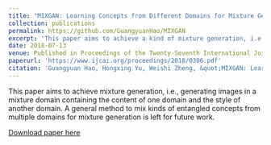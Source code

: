 ```yaml
---
title: "MIXGAN: Learning Concepts from Different Domains for Mixture Generation"
collection: publications
permalink: https://github.com/GuangyuanHao/MIXGAN
excerpt: 'This paper aims to achieve a kind of mixture generation, i.e., generating images in a mixture domain containing the content of one domain and the style of another domain. A general method to mix kinds of entangled concepts from multiple domains for mixture generation is left for future work.'
date: 2018-07-13
venue: Published in Proceedings of the Twenty-Seventh International Joint Conference on Artificial Intelligence
paperurl: 'https://www.ijcai.org/proceedings/2018/0306.pdf'
citation: 'Guangyuan Hao, Hongxing Yu, Weishi Zheng, &quot;MIXGAN: Learning Concepts from Different Domains for Mixture Generation &quot; <i>IJCAI</i>, 2018.'
---
```

This paper aims to achieve mixture generation, i.e., generating images in a mixture domain containing the content of one domain and the style of another domain. A general method to mix kinds of entangled concepts from multiple domains for mixture generation is left for future work.

[Download paper here](https://www.ijcai.org/proceedings/2018/0306.pdf)
